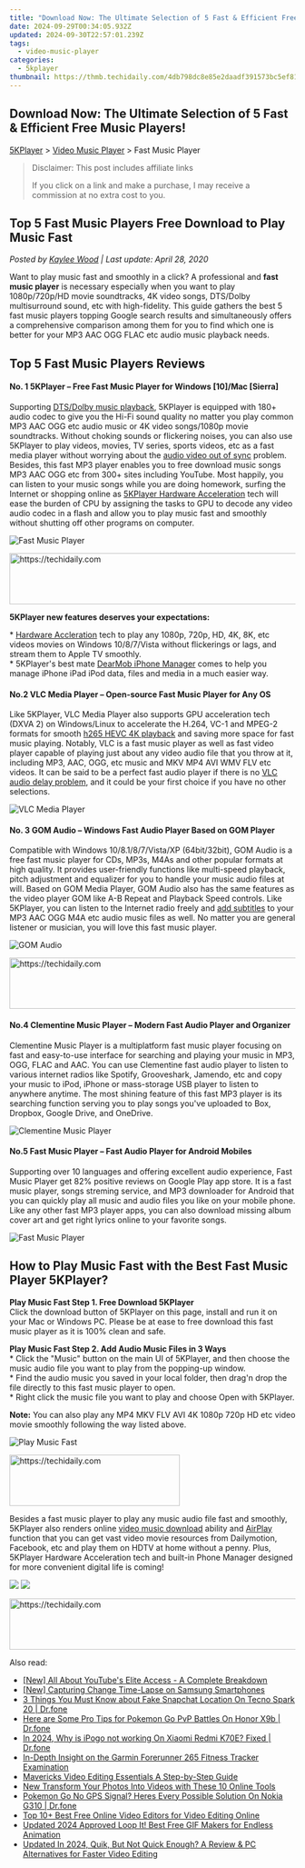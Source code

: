 ```yaml
---
title: "Download Now: The Ultimate Selection of 5 Fast & Efficient Free Music Players!"
date: 2024-09-29T00:34:05.932Z
updated: 2024-09-30T22:57:01.239Z
tags:
  - video-music-player
categories:
  - 5kplayer
thumbnail: https://thmb.techidaily.com/4db798dc8e85e2daadf391573bc5ef81d7d7a8b53e675ec2733be93146fbbb0f.jpg
---
```


## Download Now: The Ultimate Selection of 5 Fast & Efficient Free Music Players!

[5KPlayer](https://tools.techidaily.com/5kplayer/products/) \> [Video Music Player](https://tools.techidaily.com/5kplayer/video-music-player/) \> Fast Music Player

>  Disclaimer: This post includes affiliate links
>
>  If you click on a link and make a purchase, I may receive a commission at no extra cost to you.
>

## Top 5 Fast Music Players Free Download to Play Music Fast

 _Posted by [Kaylee Wood](https://www.quora.com/profile/Amanda-Hu-21) | Last update: April 28, 2020_

Want to play music fast and smoothly in a click? A professional and **fast music player** is necessary especially when you want to play 1080p/720p/HD movie soundtracks, 4K video songs, DTS/Dolby multisurround sound, etc with high-fidelity. This guide gathers the best 5 fast music players topping Google search results and simultaneously offers a comprehensive comparison among them for you to find which one is better for your MP3 AAC OGG FLAC etc audio music playback needs.

##  Top 5 Fast Music Players Reviews

#### **No. 1 5KPlayer – Free Fast Music Player for Windows \[10\]/Mac \[Sierra\]**

Supporting [DTS/Dolby music playback](https://tools.techidaily.com/5kplayer/video-music-player/), 5KPlayer is equipped with 180+ audio codec to give you the Hi-Fi sound quality no matter you play common MP3 AAC OGG etc audio music or 4K video songs/1080p movie soundtracks. Without choking sounds or flickering noises, you can also use 5KPlayer to play videos, movies, TV series, sports videos, etc as a fast media player without worrying about the [audio video out of sync](https://tools.techidaily.com/5kplayer/video-music-player/) problem. Besides, this fast MP3 player enables you to free download music songs MP3 AAC OGG etc from 300+ sites including YouTube. Most happily, you can listen to your music songs while you are doing homework, surfing the Internet or shopping online as [5KPlayer Hardware Acceleration](https://tools.techidaily.com/5kplayer/video-music-player/) tech will ease the burden of CPU by assigning the tasks to GPU to decode any video audio codec in a flash and allow you to play music fast and smoothly without shutting off other programs on computer. 

![Fast Music Player](https://www.5kplayer.com/video-music-player/img/fast-audio-player.jpg) 

<!-- affiliate ads begin -->
<a href="https://ephamedtechinc.pxf.io/c/5597632/2126492/26400" target="_top" id="2126492">
  <img src="//a.impactradius-go.com/display-ad/26400-2126492" border="0" alt="https://techidaily.com" width="640" height="90"/>
</a>
<img height="0" width="0" src="https://ephamedtechinc.pxf.io/i/5597632/2126492/26400" style="position:absolute;visibility:hidden;" border="0" />
<!-- affiliate ads end -->

**5KPlayer new features deserves your expectations:**

\* [Hardware Accleration](https://tools.techidaily.com/5kplayer/video-music-player/) tech to play any 1080p, 720p, HD, 4K, 8K, etc videos movies on Windows 10/8/7/Vista without flickerings or lags, and stream them to Apple TV smoothly.  
 \* 5KPlayer's best mate [DearMob iPhone Manager](https://tools.techidaily.com/5kplayer/iphone-manager/) comes to help you manage iPhone iPad iPod data, files and media in a much easier way.

#### **No.2 VLC Media Player – Open-source Fast Music Player for Any OS**

Like 5KPlayer, VLC Media Player also supports GPU acceleration tech (DXVA 2) on Windows/Linux to accelerate the H.264, VC-1 and MPEG-2 formats for smooth [h265 HEVC 4K playback](https://tools.techidaily.com/5kplayer/video-music-player/) and saving more space for fast music playing. Notably, VLC is a fast music player as well as fast video player capable of playing just about any video audio file that you throw at it, including MP3, AAC, OGG, etc music and MKV MP4 AVI WMV FLV etc videos. It can be said to be a perfect fast audio player if there is no [VLC audio delay problem](https://tools.techidaily.com/5kplayer/video-music-player/), and it could be your first choice if you have no other selections. 

![VLC Media Player](https://www.5kplayer.com/video-music-player/img/5kp-vlc-user-interface-zjy.jpg) 

#### **No. 3 GOM Audio – Windows Fast Audio Player Based on GOM Player**

Compatible with Windows 10/8.1/8/7/Vista/XP (64bit/32bit), GOM Audio is a free fast music player for CDs, MP3s, M4As and other popular formats at high quality. It provides user-friendly functions like multi-speed playback, pitch adjustment and equalizer for you to handle your music audio files at will. Based on GOM Media Player, GOM Audio also has the same features as the video player GOM like A-B Repeat and Playback Speed controls. Like 5KPlayer, you can listen to the Internet radio freely and [add subtitles](https://tools.techidaily.com/5kplayer/video-music-player/) to your MP3 AAC OGG M4A etc audio music files as well. No matter you are general listener or musician, you will love this fast music player.

![GOM Audio](https://www.5kplayer.com/video-music-player/img/gom-audio.jpg) 

<!-- affiliate ads begin -->
<a href="https://appsumo.8odi.net/c/5597632/2144309/7443" target="_top" id="2144309">
  <img src="//a.impactradius-go.com/display-ad/7443-2144309" border="0" alt="https://techidaily.com" width="728" height="90"/>
</a>
<img height="0" width="0" src="https://appsumo.8odi.net/i/5597632/2144309/7443" style="position:absolute;visibility:hidden;" border="0" />
<!-- affiliate ads end -->

#### **No.4 Clementine Music Player – Modern Fast Audio Player and Organizer**

Clementine Music Player is a multiplatform fast music player focusing on fast and easy-to-use interface for searching and playing your music in MP3, OGG, FLAC and AAC. You can use Clementine fast audio player to listen to various internet radios like Spotify, Grooveshark, Jamendo, etc and copy your music to iPod, iPhone or mass-storage USB player to listen to anywhere anytime. The most shining feature of this fast MP3 player is its searching function serving you to play songs you've uploaded to Box, Dropbox, Google Drive, and OneDrive. 

![Clementine Music Player](https://www.5kplayer.com/video-music-player/img/clementine.jpg) 

#### **No.5 Fast Music Player – Fast Audio Player for Android Mobiles**

Supporting over 10 languages and offering excellent audio experience, Fast Music Player get 82% positive reviews on Google Play app store. It is a fast music player, songs streming service, and MP3 downloader for Android that you can quickly play all music and audio files you like on your mobile phone. Like any other fast MP3 player apps, you can also download missing album cover art and get right lyrics online to your favorite songs.

![Fast Music Player](https://www.5kplayer.com/video-music-player/img/fast-music.jpg) 

## How to Play Music Fast with the Best Fast Music Player 5KPlayer?

**Play Music Fast Step 1\. Free Download 5KPlayer**  
 Click the download button of 5KPlayer on this page, install and run it on your Mac or Windows PC. Please be at ease to free download this fast music player as it is 100% clean and safe.

**Play Music Fast Step 2\. Add Audio Music Files in 3 Ways**  
 \* Click the "Music" button on the main UI of 5KPlayer, and then choose the music audio file you want to play from the popping-up window.  
 \* Find the audio music you saved in your local folder, then drag'n drop the file directly to this fast music player to open.  
 \* Right click the music file you want to play and choose Open with 5KPlayer.

**Note:** You can also play any MP4 MKV FLV AVI 4K 1080p 720p HD etc video movie smoothly following the way listed above.

![Play Music Fast](https://www.5kplayer.com/video-music-player/img/5kp-amr-player-02.jpg) 

<!-- affiliate ads begin -->
<a href="https://aligracehair.sjv.io/c/5597632/1918661/19272" target="_top" id="1918661">
  <img src="//a.impactradius-go.com/display-ad/19272-1918661" border="0" alt="https://techidaily.com" width="300" height="90"/>
</a>
<img height="0" width="0" src="https://aligracehair.sjv.io/i/5597632/1918661/19272" style="position:absolute;visibility:hidden;" border="0" />
<!-- affiliate ads end -->

Besides a fast music player to play any music audio file fast and smoothly, 5KPlayer also renders online [video music download](https://tools.techidaily.com/5kplayer/youtube-download/) ability and [AirPlay](https://tools.techidaily.com/5kplayer/airplay/) function that you can get vast video movie resources from Dailymotion, Facebook, etc and play them on HDTV at home without a penny. Plus, 5KPlayer Hardware Acceleration tech and built-in Phone Manager designed for more convenient digital life is coming!

[![](https://www.5kplayer.com/video-music-player/../button/freedownwhitewin.png)](https://tools.techidaily.com/5kplayer/products/) [![](https://www.5kplayer.com/video-music-player/../button/freedownbackmac.png)](https://tools.techidaily.com/5kplayer/products/)

<!-- affiliate ads begin -->
<a href="https://laganoo.pxf.io/c/5597632/1528696/16446" target="_top" id="1528696">
  <img src="//a.impactradius-go.com/display-ad/16446-1528696" border="0" alt="https://techidaily.com" width="728" height="90"/>
</a>
<img height="0" width="0" src="https://laganoo.pxf.io/i/5597632/1528696/16446" style="position:absolute;visibility:hidden;" border="0" />
<!-- affiliate ads end -->

<ins class="adsbygoogle"
     style="display:block"
     data-ad-format="autorelaxed"
     data-ad-client="ca-pub-7571918770474297"
     data-ad-slot="1223367746"></ins>

<ins class="adsbygoogle"
     style="display:block"
     data-ad-client="ca-pub-7571918770474297"
     data-ad-slot="8358498916"
     data-ad-format="auto"
     data-full-width-responsive="true"></ins>

<span class="atpl-alsoreadstyle">Also read:</span>
<div><ul>
<li><a href="https://youtube-data.techidaily.com/ll-about-youtubes-elite-access-a-complete-breakdown/"><u>[New] All About YouTube's Elite Access - A Complete Breakdown</u></a></li>
<li><a href="https://extra-lessons.techidaily.com/new-capturing-change-time-lapse-on-samsung-smartphones/"><u>[New] Capturing Change Time-Lapse on Samsung Smartphones</u></a></li>
<li><a href="https://location-social.techidaily.com/3-things-you-must-know-about-fake-snapchat-location-on-tecno-spark-20-drfone-by-drfone-virtual-android/"><u>3 Things You Must Know about Fake Snapchat Location On Tecno Spark 20 | Dr.fone</u></a></li>
<li><a href="https://pokemon-go-android.techidaily.com/here-are-some-pro-tips-for-pokemon-go-pvp-battles-on-honor-x9b-drfone-by-drfone-virtual-android/"><u>Here are Some Pro Tips for Pokemon Go PvP Battles On Honor X9b | Dr.fone</u></a></li>
<li><a href="https://android-pokemon-go.techidaily.com/in-2024-why-is-ipogo-not-working-on-xiaomi-redmi-k70e-fixed-drfone-by-drfone-virtual-android/"><u>In 2024, Why is iPogo not working On Xiaomi Redmi K70E? Fixed | Dr.fone</u></a></li>
<li><a href="https://buynow-info.techidaily.com/in-depth-insight-on-the-garmin-forerunner-265-fitness-tracker-examination/"><u>In-Depth Insight on the Garmin Forerunner 265 Fitness Tracker Examination</u></a></li>
<li><a href="https://video-ai-editor.techidaily.com/mavericks-video-editing-essentials-a-step-by-step-guide/"><u>Mavericks Video Editing Essentials A Step-by-Step Guide</u></a></li>
<li><a href="https://video-ai-editor.techidaily.com/new-transform-your-photos-into-videos-with-these-10-online-tools/"><u>New Transform Your Photos Into Videos with These 10 Online Tools</u></a></li>
<li><a href="https://android-pokemon-go.techidaily.com/pokemon-go-no-gps-signal-heres-every-possible-solution-on-nokia-g310-drfone-by-drfone-virtual-android/"><u>Pokemon Go No GPS Signal? Heres Every Possible Solution On Nokia G310 | Dr.fone</u></a></li>
<li><a href="https://video-ai-editor.techidaily.com/top-10plus-best-free-online-video-editors-for-video-editing-online/"><u>Top 10+ Best Free Online Video Editors for Video Editing Online</u></a></li>
<li><a href="https://video-ai-editor.techidaily.com/updated-2024-approved-loop-it-best-free-gif-makers-for-endless-animation/"><u>Updated 2024 Approved Loop It! Best Free GIF Makers for Endless Animation</u></a></li>
<li><a href="https://video-ai-editor.techidaily.com/updated-in-2024-quik-but-not-quick-enough-a-review-and-pc-alternatives-for-faster-video-editing/"><u>Updated In 2024, Quik, But Not Quick Enough? A Review & PC Alternatives for Faster Video Editing</u></a></li>
</ul></div>


